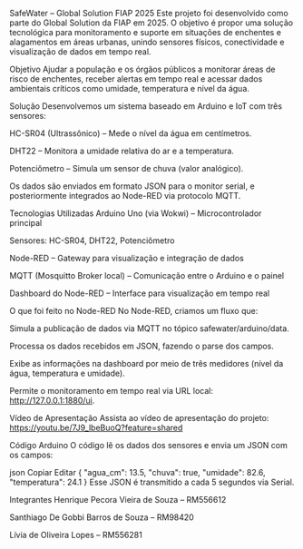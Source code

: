 SafeWater – Global Solution FIAP 2025
Este projeto foi desenvolvido como parte do Global Solution da FIAP em 2025. O objetivo é propor uma solução tecnológica para monitoramento e suporte em situações de enchentes e alagamentos em áreas urbanas, unindo sensores físicos, conectividade e visualização de dados em tempo real.

 Objetivo
Ajudar a população e os órgãos públicos a monitorar áreas de risco de enchentes, receber alertas em tempo real e acessar dados ambientais críticos como umidade, temperatura e nível da água.

 Solução
Desenvolvemos um sistema baseado em Arduino e IoT com três sensores:

HC-SR04 (Ultrassônico) – Mede o nível da água em centímetros.

DHT22 – Monitora a umidade relativa do ar e a temperatura.

Potenciômetro – Simula um sensor de chuva (valor analógico).

Os dados são enviados em formato JSON para o monitor serial, e posteriormente integrados ao Node-RED via protocolo MQTT.

 Tecnologias Utilizadas
Arduino Uno (via Wokwi) – Microcontrolador principal

Sensores: HC-SR04, DHT22, Potenciômetro

Node-RED – Gateway para visualização e integração de dados

MQTT (Mosquitto Broker local) – Comunicação entre o Arduino e o painel

Dashboard do Node-RED – Interface para visualização em tempo real

 O que foi feito no Node-RED
No Node-RED, criamos um fluxo que:

Simula a publicação de dados via MQTT no tópico safewater/arduino/data.

Processa os dados recebidos em JSON, fazendo o parse dos campos.

Exibe as informações na dashboard por meio de três medidores (nível da água, temperatura e umidade).

Permite o monitoramento em tempo real via URL local: http://127.0.0.1:1880/ui.


 Vídeo de Apresentação
Assista ao vídeo de apresentação do projeto:
https://youtu.be/7J9_lbeBuoQ?feature=shared

 Código Arduino
O código lê os dados dos sensores e envia um JSON com os campos:

json
Copiar
Editar
{
  "agua_cm": 13.5,
  "chuva": true,
  "umidade": 82.6,
  "temperatura": 24.1
}
Esse JSON é transmitido a cada 5 segundos via Serial.

 Integrantes
Henrique Pecora Vieira de Souza – RM556612

Santhiago De Gobbi Barros de Souza – RM98420

Lívia de Oliveira Lopes – RM556281
